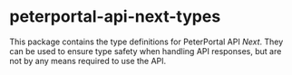 # peterportal-api-next-types

This package contains the type definitions for PeterPortal API _Next_. They can be used to ensure type safety when handling API responses, but are not by any means required to use the API.
